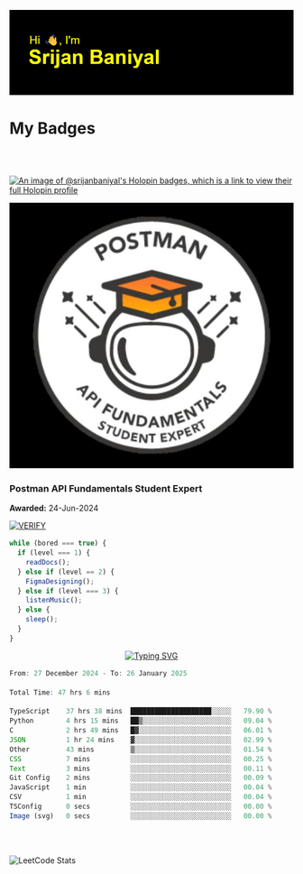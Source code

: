 ![Header](./header.png)

# My Badges

<Br />
<Br />

[![An image of @srijanbaniyal's Holopin badges, which is a link to view their full Holopin profile](https://holopin.me/srijanbaniyal)](https://holopin.io/@srijanbaniyal)

[![Postman API Fundamentals Student Expert](/Postman.jpeg)](https://api.badgr.io/public/assertions/r9BLLy0oTfKJBbkGuDI1zA)

### Postman API Fundamentals Student Expert

**Awarded:** 24-Jun-2024

[![VERIFY](https://img.shields.io/badge/VERIFY-blue)](https://badgecheck.io?url=https%3A%2F%2Fapi.badgr.io%2Fpublic%2Fassertions%2Fr9BLLy0oTfKJBbkGuDI1zA)

```javascript
while (bored === true) {
  if (level === 1) {
    readDocs();
  } else if (level == 2) {
    FigmaDesigning();
  } else if (level === 3) {
    listenMusic();
  } else {
    sleep();
  }
}
```

<p align="center">
  <a href="https://git.io/typing-svg"><img src="https://readme-typing-svg.demolab.com?font=Tilt+Prism&size=30&pause=1000&color=0FF75B&center=true&vCenter=true&width=800&height=80&lines=Time+spent+on+various+Programming+languages" alt="Typing SVG" /></a>
</p>

<!--START_SECTION:waka-->

```TypeScript
From: 27 December 2024 - To: 26 January 2025

Total Time: 47 hrs 6 mins

TypeScript    37 hrs 38 mins  ████████████████████░░░░░   79.90 %
Python        4 hrs 15 mins   ██▒░░░░░░░░░░░░░░░░░░░░░░   09.04 %
C             2 hrs 49 mins   █▓░░░░░░░░░░░░░░░░░░░░░░░   06.01 %
JSON          1 hr 24 mins    ▓░░░░░░░░░░░░░░░░░░░░░░░░   02.99 %
Other         43 mins         ▒░░░░░░░░░░░░░░░░░░░░░░░░   01.54 %
CSS           7 mins          ░░░░░░░░░░░░░░░░░░░░░░░░░   00.25 %
Text          3 mins          ░░░░░░░░░░░░░░░░░░░░░░░░░   00.11 %
Git Config    2 mins          ░░░░░░░░░░░░░░░░░░░░░░░░░   00.09 %
JavaScript    1 min           ░░░░░░░░░░░░░░░░░░░░░░░░░   00.04 %
CSV           1 min           ░░░░░░░░░░░░░░░░░░░░░░░░░   00.04 %
TSConfig      0 secs          ░░░░░░░░░░░░░░░░░░░░░░░░░   00.00 %
Image (svg)   0 secs          ░░░░░░░░░░░░░░░░░░░░░░░░░   00.00 %
```

<!--END_SECTION:waka-->

<Br />
<Br />

![LeetCode Stats](https://leetcard.jacoblin.cool/Srijan-Baniyal?theme=dark&font=Rasa&ext=contest)
